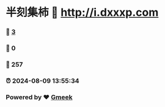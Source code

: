# 半刻集柿 :link: http://i.dxxxp.com 
### :page_facing_up: [3](http://i.dxxxp.com/tag.html) 
### :speech_balloon: 0 
### :hibiscus: 257 
### :alarm_clock: 2024-08-09 13:55:34 
### Powered by :heart: [Gmeek](https://github.com/Meekdai/Gmeek)
